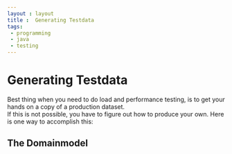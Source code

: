 ```yaml
---
layout : layout
title :  Generating Testdata
tags:
 - programming
 - java
 - testing
---
```


# Generating Testdata

Best thing when you need to do load and performance testing, is to get your hands on a copy of a production dataset.  
If this is not possible, you have to figure out how to produce your own. Here is one way to accomplish this:

## The Domainmodel

 






